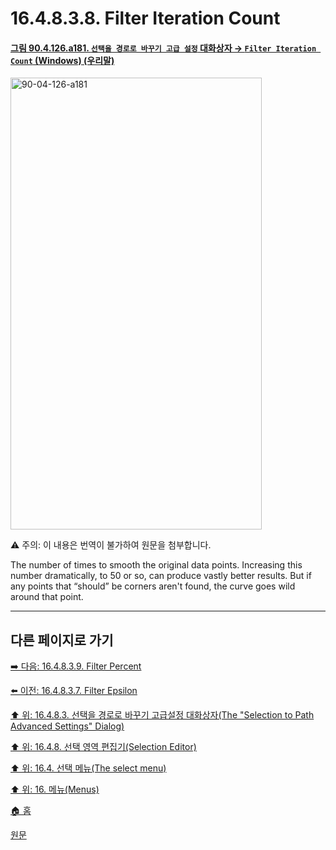 # 16.4.8.3.8. Filter Iteration Count

<a id="90-04-126-a181"></a>

#### [그림 90.4.126.a181. `선택을 경로로 바꾸기 고급 설정` 대화상자 → `Filter Iteration Count` (Windows) (우리말)](./90-04-0126-selection_to_path_advanced_settings.md#90-04-126-a181)
<img width="402" height="723" alt="90-04-126-a181" src="https://github.com/user-attachments/assets/b89a443a-3e14-4803-9b56-2e27516fe952" />

⚠️ 주의: 이 내용은 번역이 불가하여 원문을 첨부합니다.

The number of times to smooth the original data points. Increasing this number dramatically, to 50 or so, can produce vastly better results. But if any points that “should” be corners aren't found, the curve goes wild around that point.

<a comment="내용 파악 및 개선 필요"></a>

***

## 다른 페이지로 가기

[➡️ 다음: 16.4.8.3.9. Filter Percent](./16-04-08-03-09-filter_percent.md)

[⬅️ 이전: 16.4.8.3.7. Filter Epsilon](./16-04-08-03-07-filter_epsilon.md)

[⬆️ 위: 16.4.8.3. 선택을 경로로 바꾸기 고급설정 대화상자(The "Selection to Path Advanced Settings" Dialog)](./16-04-08-03-00-the_selection_to_path_advanced_settings_dialog.md)

[⬆️ 위: 16.4.8. 선택 영역 편집기(Selection Editor)](./16-04-08-00-selection_editor.md)

[⬆️ 위: 16.4. 선택 메뉴(The select menu)](./16-04-00-the-select-menu.md)

[⬆️ 위: 16. 메뉴(Menus)](./16-00-menus.md)

[🏠 홈](./00-home.md)

[원문](https://docs.gimp.org/2.10/ko/gimp-selection-dialog.html#advanced-settings-for-selection-to-path)